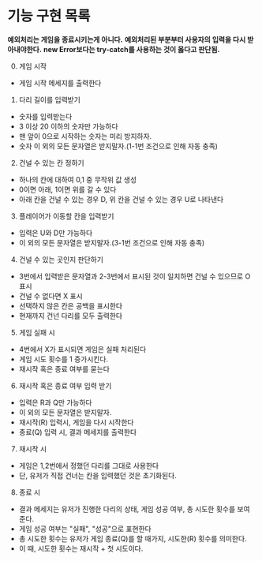 # 기능 구현 목록

**예외처리는 게임을 종료시키는게 아니다.**
**예외처리된 부분부터 사용자의 입력을 다시 받아내야한다.**
**new Error보다는 try-catch를 사용하는 것이 옳다고 판단됨.**

0. 게임 시작

- 게임 시작 메세지를 출력한다

1. 다리 길이를 입력받기

- 숫자를 입력받는다
- 3 이상 20 이하의 숫자만 가능하다
- 맨 앞이 0으로 시작하는 숫자는 미리 방지하자.
- 숫자 이 외의 모든 문자열은 받지말자.(1-1번 조건으로 인해 자동 충족)

2. 건널 수 있는 칸 정하기

- 하나의 칸에 대하여 0,1 중 무작위 값 생성
- 0이면 아래, 1이면 위를 갈 수 있다
- 아래 칸을 건널 수 있는 경우 D, 위 칸을 건널 수 있는 경우 U로 나타낸다

3. 플레이어가 이동할 칸을 입력받기

- 입력은 U와 D만 가능하다
- 이 외의 모든 문자열은 받지말자.(3-1번 조건으로 인해 자동 충족)

4. 건널 수 있는 곳인지 판단하기

- 3번에서 입력받은 문자열과 2-3번에서 표시된 것이 일치하면 건널 수 있으므로 O 표시
- 건널 수 없다면 X 표시
- 선택하지 않은 칸은 공백을 표시한다
- 현재까지 건넌 다리를 모두 출력한다

5. 게임 실패 시

- 4번에서 X가 표시되면 게임은 실패 처리된다
- 게임 시도 횟수를 1 증가시킨다.
- 재시작 혹은 종료 여부를 묻는다

6. 재시작 혹은 종료 여부 입력 받기

- 입력은 R과 Q만 가능하다
- 이 외의 모든 문자열은 받지말자.
- 재시작(R) 입력시, 게임을 다시 시작한다
- 종료(Q) 입력 시, 결과 메세지를 출력한다

7. 재시작 시

- 게임은 1,2번에서 정했던 다리를 그대로 사용한다
- 단, 유저가 직접 건너는 칸을 입력했던 것은 초기화된다.

8. 종료 시

- 결과 메세지는 유저가 진행한 다리의 상태, 게임 성공 여부, 총 시도한 횟수를 보여준다.
- 게임 성공 여부는 "실패", "성공"으로 표현한다
- 총 시도한 횟수는 유저가 게임 종료(Q)를 할 때가지, 시도한(R) 횟수를 의미한다.
- 이 때, 시도한 횟수는 재시작 + 첫 시도이다.
